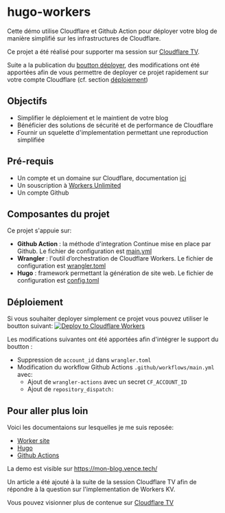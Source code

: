 # hugo-workers

Cette démo utilise Cloudflare et Github Action pour déployer votre blog de manière simplifié sur les infrastructures de Cloudflare.

Ce projet a été réalisé pour supporter ma session sur [Cloudflare TV](https://cloudflare.tv/event/7whW44ANFW9dTakUb3nRtA).

Suite a la publication du [boutton déployer](https://developers.cloudflare.com/workers/platform/deploy-button), des modifications ont été apportées afin de vous permettre de deployer ce projet rapidement sur votre compte Cloudflare (cf. section [déploiement](#déplopiement))

## Objectifs

* Simplifier le déploiement et le maintient de votre blog
* Bénéficier des solutions de sécurité et de performance de Cloudflare
* Fournir un squelette d'implementation permettant une reproduction simplifiée 

## Pré-requis

* Un compte et un domaine sur Cloudflare, documentation [ici](https://support.cloudflare.com/hc/fr-fr/articles/201720164-Cr%C3%A9er-un-compte-Cloudflare-et-ajouter-un-site-web)
* Un souscription à [Workers Unlimited](https://workers.cloudflare.com/#plans)
* Un compte Github

## Composantes du projet

Ce projet s'appuie sur:
* **Github Action** : la méthode d'integration Continue mise en place par Github. Le fichier de configuration est [main.yml](https://github.com/vences/hugo-workers/blob/master/.github/workflows/main.yml)
* **Wrangler** : l'outil d’orchestration de Cloudflare Workers. Le fichier de configuration est [wrangler.toml](https://github.com/vences/hugo-workers/blob/master/wrangler.toml)
* **Hugo** : framework permettant la génération de site web. Le fichier de configuration est [config.toml](https://github.com/vences/hugo-workers/blob/master/config.toml)

## Déploiement

Si vous souhaiter deployer simplement ce projet vous pouvez utiliser le boutton suivant: [![Deploy to Cloudflare Workers](https://deploy.workers.cloudflare.com/button?paid=true)](https://deploy.workers.cloudflare.com/?url=https://github.com/vences/hugo-workers&paid=true)

Les modifications suivantes ont été apportées afin d'intégrer le support du boutton :
* Suppression de `account_id` dans `wrangler.toml`
* Modification du workflow Github Actions `.github/workflows/main.yml` avec:
  * Ajout de `wrangler-actions` avec un secret `CF_ACCOUNT_ID`
  * Ajout de `repository_dispatch:` 

## Pour aller plus loin

Voici les documentaions sur lesquelles je me suis reposée:
* [Worker site](https://developers.cloudflare.com/workers/sites/)
* [Hugo](https://gohugo.io/getting-started/quick-start/)
* [Github Actions](https://help.github.com/en/actions)

La demo est visible sur https://mon-blog.vence.tech/ 

Un article a été ajouté à la suite de la session Cloudflare TV afin de répondre à la question sur l'implementation de Workers KV.

Vous pouvez visionner plus de contenue sur [Cloudflare TV](https://cloudflare.tv/live)
